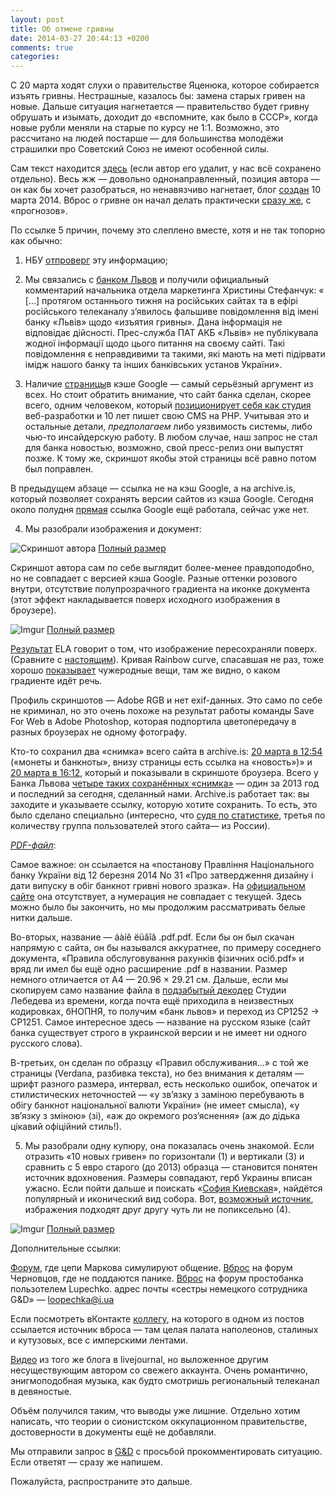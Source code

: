 ```yaml
---
layout: post
title: Об отмене гривны
date: 2014-03-27 20:44:13 +0200
comments: true
categories:
---
```


С 20 марта ходят слухи о правительстве Яценюка, которое собирается изъять гривны. Нестрашные, казалось бы: замена старых гривен на новые. Дальше ситуация нагнетается — правительство будет гривну обрушать и изымать, доходит до «вспомните, как было в СССР», когда новые рубли меняли на старые по курсу не 1:1. Возможно, это рассчитано на людей постарше — для большинства молодёжи страшилки про Советский Союз не имеют особенной силы.

Сам текст находится [здесь](http://odessitos1.livejournal.com/4588.html) (если автор его удалит, у нас всё сохранено отдельно). Весь жж — довольно однонаправленный, позиция автора — он как бы хочет разобраться, но ненавязчиво нагнетает, блог [создан](http://odessitos1.livejournal.com/profile) 10 марта 2014. Вброс о гривне он начал делать практически [сразу же](http://odessitos1.livejournal.com/795.html), с «прогнозов».

По ссылке 5 причин, почему это слеплено вместе, хотя и не так топорно как обычно:

<!-- more -->
1. НБУ [отпроверг](http://glavcom.ua/news/194378.html) эту информацию;

2. Мы связались с [банком Львов](http://www.banklviv.com/) и получили официальный комментарий начальника отдела маркетинга Христины Стефанчук: « […] протягом останнього тижня на російських сайтах та в ефірі російського телеканалу з’явилось фальшиве повідомлення від імені банку «Львів» щодо «изъятия гривны». Дана інформація не відповідає дійсності. Прес-служба ПАТ АКБ «Львів» не публікувала жодної інформації щодо цього питання на своєму сайті. Такі повідомлення є неправдивими та такими, які мають на меті підірвати імідж нашого банку та інших банківських установ України».

3. Наличие [страницы](http://archive.is/g9Pyg/image)в кэше Google — самый серьёзный аргумент из всех. Но стоит обратить внимание, что сайт банка сделан, скорее всего, одним человеком, который [позиционирует себя как студия](http://www.sitegist.com) веб-разработки и 10 лет пишет свою CMS на PHP.  Учитывая это и остальные детали, _предполагаем_ либо уязвимость системы, либо чью-то инсайдерскую работу. В любом случае, наш запрос не стал для банка новостью, возможно, свой пресс-релиз они выпустят позже. К тому же, скриншот якобы этой страницы всё равно потом был поправлен.

В предыдущем абзаце — ссылка не на кэш Google, а на archive.is, который позволяет сохранять версии сайтов из кэша Google. Сегодня около полудня [прямая](http://webcache.googleusercontent.com/search?q=cache:0RQLLouF9DEJ:www.banklviv.com/uk/individuals/rule/&client=safari&hl=en&strip=0) ссылка Google ещё работала, сейчас уже нет.

4. Мы разобрали изображения  и документ:

![Скриншот автора](http://i.imgur.com/fexDfbo.jpg)
[Полный размер](http://i.imgur.com/fexDfbo.jpg)

Скриншот автора сам по себе выглядит более-менее правдоподобно, но не совпадает с версией кэша Google. Разные оттенки розового внутри, отсутствие полупрозрачного градиента на иконке документа (этот эффект накладывается поверх исходного изображения в броузере).

![Imgur](http://i.imgur.com/E6PTLVA.png)
[Полный размер](http://i.imgur.com/E6PTLVA.png)


[Результат](http://fotoforensics.com/analysis.php?id=69961c99af5779e5877f7b0b9740f511e5c5197b.209757) ELA говорит о том, что изображение пересохраняли поверх. (Сравните с [настоящим](http://fotoforensics.com/analysis.php?id=27e7d00ab5e48a363130661db5babe20c2c08cdf.657983)). Кривая Rainbow curve, спасавшая не раз, тоже хорошо [показывает](http://imgur.com/xdthu8a) чужеродные вещи, там же видно, о каком градиенте идёт речь.

Профиль скриншотов — Adobe RGB и нет exif-данных. Это само по себе не криминал, но это очень похоже на результат работы команды Save For Web в Adobe Photoshop, которая подпортила цветопередачу в разных броузерах не одному фотографу.

Кто-то сохранил два «снимка» всего сайта в archive.is: [20 марта в 12:54](http://archive.is/La2Sy) («монеты и банкноты», внизу страницы есть ссылка на «новость»)» и [20 марта в 16:12](http://archive.is/g9Pyg), который и показывали в скриншоте броузера. Всего у Банка Львова [четыре таких сохранённых «снимка»](http://archive.is/www.banklviv.com) — один за 2013 год и последний за сегодня, сделанный нами. Archive.is работает так: вы заходите и указываете ссылку, которую хотите сохранить. То есть, это было сделано специально (интересно, что [судя по статистике](http://whois.domaintools.com/archive.org), третья по количеству группа пользователей этого сайта— из России).

_[PDF-файл](http://rusfolder.com/40183364)_:

Самое важное: он ссылается на «постанову Правління Національного банку України від 12 березня 2014 No 31 «Про затвердження дизайну і дати випуску в обіг банкнот гривні нового зразка». На [официальном сайте](http://www.bank.gov.ua/control/uk/publish/category?cat_id=58478) она отсутствует, а нумерация не совпадает с текущей. Здесь можно было бы закончить, но мы продолжим рассматривать белые нитки дальше.

Во-вторых, название — áàíê ëüâîâ .pdf.pdf. Если бы он был скачан напрямую с сайта, он бы назывался аккуратнее, по примеру соседнего документа, «Правила обслуговування рахунків фізичних осіб.pdf» и вряд ли имел бы ещё одно расширение .pdf в названии. Размер немного отличается от А4 — 20.96 × 29.21 см. Дальше, если мы скопируем само название файла в [подзабытый декодер](http://www.artlebedev.ru/tools/decoder/) Студии Лебедева из времени, когда почта ещё приходила в неизвестных кодировках, бНОПНЯ, то получим «банк львов» и переход из CP1252 → CP1251. Самое интересное здесь — название на русском языке (сайт банка существует строго в украинской версии и не имеет ни одного русского слова).

В-третьих, он сделан по образцу «Правил обслуживания…» с той же страницы (Verdana, разбивка текста), но без внимания к деталям — шрифт разного размера, интервал, есть несколько ошибок, опечаток и стилистических неточностей — «у зв’язку з заміною перебувають в обігу банкнот національної валюти України» (не имеет смысла), «у зв’язку з зміною» (зi), «аж до окремого роз’яснення» (аж до дідька цікавий офіційний стиль!).


5. Мы разобрали одну купюру, она показалась очень знакомой. Если отразить «10 новых гривен» по горизонтали (1) и вертикали (3) и сравнить с 5 евро старого (до 2013) образца  — становится понятен источник вдохновения. Размеры совпадают, герб Украины вписан ужасно. Если пойти дальше и поискать «[София Киевская](http://bit.ly/1dwfVjB)», найдётся популярный и иконический вид собора. Вот, [возможный источник](http://citycard-ua.com/sites/default/files/imagecache/product_full/sof._sobor.jpg), избражения подходят друг другу чуть ли не попиксельно (4).

![Imgur](http://i.imgur.com/cvc6uW6.jpg)
[Полный размер](http://i.imgur.com/cvc6uW6.jpg)

Дополнительные ссылки:

[Форум](http://fkiev.com/pro-banki-30259/), где цепи Маркова симулируют общение.
[Вброс](http://forum.vidido.ua/viewtopic.php?f=3&t=26906) на форум Черновцов, где не поддаются панике.
[Вброс](http://www.prostobank.ua/servisy/onlayn_konsultatsii/valyuta/natsbank_ukrainy_gotovit_vyvod_staryh_deneg_iz_obrascheniya) на форум простобанка пользотелем Lupechko. адрес почты «сестры немецкого сотрудника G&D» — loopechka@i.ua


Если посмотреть вКонтакте [коллегу](https://vk.com/id242012389), на которого в одном из постов ссылается источник вброса — там целая палата наполеонов, сталиных и кутузовых, все с имперскими лентами.

[Видео](https://www.youtube.com/watch?v=RXdZW5AvQ0I) из того же блога в livejournal, но выложенное другим несуществующим автором со свежего аккаунта. Очень романтично, энигмоподобная музыка, как будто смотришь региональный телеканал в девяностые.

Объём получился таким, что выводы уже лишние. Отдельно хотим написать, что теории о сионистском оккупационном правительстве, достоверности в документы ещё не добавляли.

Мы отправили запрос в [G&D](http://www.gi-de.com/en/index.jsp) с просьбой прокомментировать ситуацию. Если ответят — сразу же напишем.

Пожалуйста, распространите это дальше.
